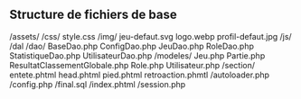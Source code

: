 ## Structure de fichiers de base 
/assets/
    /css/
        style.css
    /img/
        jeu-defaut.svg
        logo.webp
        profil-defaut.jpg
    /js/
/dal
    /dao/
        BaseDao.php
        ConfigDao.php 
        JeuDao.php
        RoleDao.php
        StatistiqueDao.php
        UtilisateurDao.php
    /modeles/
        Jeu.php
        Partie.php
        ResultatClassementGlobale.php
        Role.php
        Utilisateur.php
/section/
    entete.phtml
    head.phtml
    pied.phtml
    retroaction.phmtl
/autoloader.php
/config.php
/final.sql
/index.phtml
/session.php
